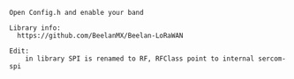     Open Config.h and enable your band

    Library info:
      https://github.com/BeelanMX/Beelan-LoRaWAN
      
    Edit:
        in library SPI is renamed to RF, RFClass point to internal sercom-spi
